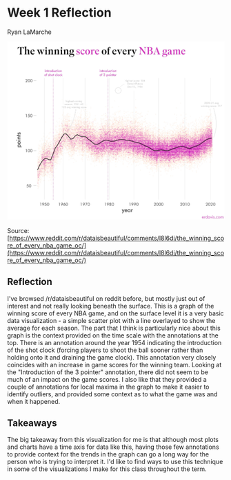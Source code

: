 # Week 1 Reflection

Ryan LaMarche

![Winning score of every NBA game](img/nba-scores.jpg)

Source: [https://www.reddit.com/r/dataisbeautiful/comments/l8l6di/the_winning_score_of_every_nba_game_oc/](https://www.reddit.com/r/dataisbeautiful/comments/l8l6di/the_winning_score_of_every_nba_game_oc/)

## Reflection

I've browsed /r/dataisbeautiful on reddit before, but mostly just out of interest and not really looking beneath the surface. This is a graph of the winning score of every NBA game, and on the surface level it is a very basic data visualization - a simple scatter plot with a line overlayed to show the average for each season. The part that I think is particularly nice about this graph is the context provided on the time scale with the annotations at the top. There is an annotation around the year 1954 indicating the introduction of the shot clock (forcing players to shoot the ball sooner rather than holding onto it and draining the game clock). This annotation very closely coincides with an increase in game scores for the winning team. Looking at the "Introduction of the 3 pointer" annotation, there did not seem to be much of an impact on the game scores. I also like that they provided a couple of annotations for local maxima in the graph to make it easier to identify outliers, and provided some context as to what the game was and when it happened.

## Takeaways

The big takeaway from this visualization for me is that although most plots and charts have a time axis for data like this, having those few annotations to provide context for the trends in the graph can go a long way for the person who is trying to interpret it. I'd like to find ways to use this technique in some of the visualizations I make for this class throughout the term.
